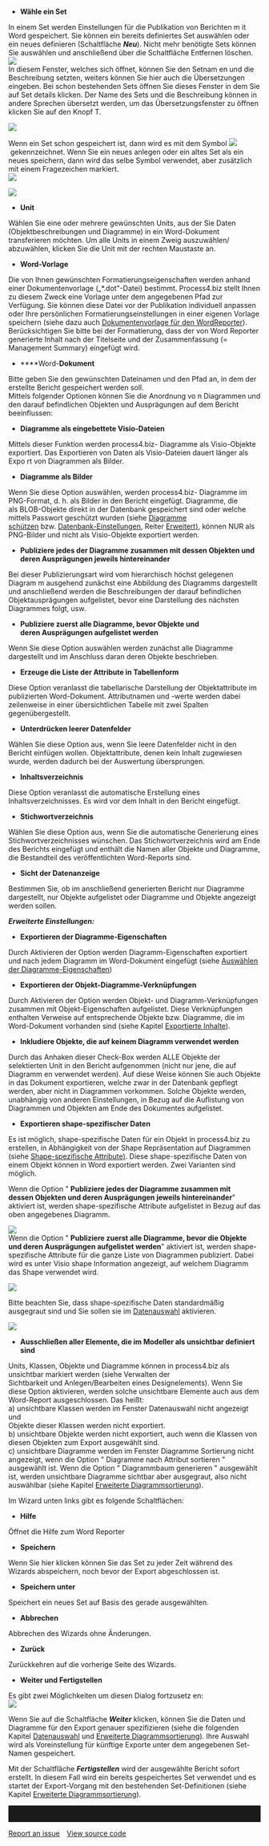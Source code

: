 -   **Wähle ein Set**

In einem Set werden Einstellungen für die Publikation von Berichten m it
Word gespeichert. Sie können ein bereits definiertes Set auswählen oder
ein neues definieren (Schaltfläche ***Neu***). Nicht mehr benötigte Sets
können Sie auswählen und anschließend über die Schaltfläche Entfernen
löschen.   
![](//images.ctfassets.net/utx1h0gfm1om/6gyJnf6VMIs4IM08s4Cskm/2036aebf587e1fe0597ccfc96a0f58ff/1018805.png)  
In diesem Fenster, welches sich öffnet, können Sie den Setnam en und die
Beschreibung setzten, weiters können Sie hier auch die Übersetzungen
eingeben. Bei schon bestehenden Sets öffnen Sie dieses Fenster in dem
Sie auf Set details klicken. Der Name des Sets und die Beschreibung
können in andere Sprechen übersetzt werden, um das Übersetzungsfenster
zu öffnen klicken Sie auf den Knopf T.   
  
![](//images.ctfassets.net/utx1h0gfm1om/38UPALtMAEeO2Su4KmeO6i/936816b5403db4aaabe2272ebaa546cc/1017959.png)  
  
Wenn ein Set schon gespeichert ist, dann wird es mit dem
Symbol ![](//images.ctfassets.net/utx1h0gfm1om/3ZEZmueKPmMg42e60oooYA/1982797e0dd69988053db0121b181c3f/1017973.png) gekennzeichnet. Wenn Sie ein
neues anlegen oder ein altes Set als ein neues speichern, dann wird das
selbe Symbol verwendet, aber zusätzlich mit einem Fragezeichen
markiert.   
![](//images.ctfassets.net/utx1h0gfm1om/7LXNoAczgAywCSAsaWyyyA/ec6b3471ad8da5d9ab0970824da9bc76/1018817.png)

![](//images.ctfassets.net/utx1h0gfm1om/5O6tJbWP0Am08emyMeuEu2/2de2131c76508577a41465dadf29f9f8/1017964.png)

-   **Unit**

Wählen Sie eine oder mehrere gewünschten Units, aus der Sie Daten
(Objektbeschreibungen und Diagramme) in ein Word-Dokument transferieren
möchten. Um alle Units in einem Zweig auszuwählen/ abzuwählen, klicken
Sie die Unit mit der rechten Maustaste an.

-   **Word-Vorlage**

Die von Ihnen gewünschten Formatierungseigenschaften werden anhand einer
Dokumentenvorlage („\*.dot"-Datei) bestimmt. Process4.biz stellt Ihnen
zu diesem Zweck eine Vorlage unter dem angegebenen Pfad zur Verfügung.
Sie können diese Datei vor der Publikation individuell anpassen oder
Ihre persönlichen Formatierungseinstellungen in einer eigenen Vorlage
speichern (siehe dazu auch [Dokumentenvorlage für den
WordReporter](Dokumentenvorlage_für_den_WordReporter)). Berücksichtigen
Sie bitte bei der Formatierung, dass der von Word Reporter generierte
Inhalt nach der Titelseite und der Zusammenfassung (= Management
Summary) eingefügt wird.

-   ****Word-**Dokument**

Bitte geben Sie den gewünschten Dateinamen und den Pfad an, in dem der
erstellte Bericht gespeichert werden soll.  
Mittels folgender Optionen können Sie die Anordnung vo n Diagrammen und
den darauf befindlichen Objekten und Ausprägungen auf dem Bericht
beeinflussen:

-   **Diagramme als eingebettete Visio-Dateien**

Mittels dieser Funktion werden process4.biz- Diagramme als Visio-Objekte
exportiert. Das Exportieren von Daten als Visio-Dateien dauert länger
als Expo rt von Diagrammen als Bilder.

-   **Diagramme als Bilder**

Wenn Sie diese Option auswählen, werden process4.biz- Diagramme im
PNG-Format, d. h. als Bilder in den Bericht eingefügt. Diagramme, die
als BLOB-Objekte direkt in der Datenbank gespeichert sind oder welche
mittels Passwort geschützt wurden (siehe [Diagramme
schützen](http://help.process4.biz/confluence/display/DOC/Diagramm#Diagramm-Diagrammeschützen) bzw. [Datenbank-Einstellungen](http://help.process4.biz/confluence/display/DOC/Datenbank-Einstellungen), Reiter [Erweitert](http://help.process4.biz/confluence/display/DOC/Datenbank-Einstellungen#Datenbank-Einstellungen-Erweitert)[)](http://www.process4.biz/HelpContent/540/mod-hand/de/index.html?1315MenuADVANCED),
können NUR als PNG-Bilder und nicht als Visio-Objekte exportiert werden.

-   **Publiziere jedes der Diagramme zusammen mit dessen Objekten und
    deren Ausprägungen jeweils hintereinander**

Bei dieser Publizierungsart wird vom hierarchisch höchst gelegenen
Diagram m ausgehend zunächst eine Abbildung des Diagramms dargestellt
und anschließend werden die Beschreibungen der darauf befindlichen
Objektausprägungen aufgelistet, bevor eine Darstellung des nächsten
Diagrammes folgt, usw.

-   **Publiziere zuerst alle Diagramme, bevor Objekte und
    deren Ausprägungen aufgelistet werden**

Wenn Sie diese Option auswählen werden zunächst alle Diagramme
dargestellt und im Anschluss daran deren Objekte beschrieben.

-   **Erzeuge die Liste der Attribute in Tabellenform**

Diese Option veranlasst die tabellarische Darstellung der
Objektattribute im publizierten Word-Dokument. Attributnamen und -werte
werden dabei zeilenweise in einer übersichtlichen Tabelle mit zwei
Spalten gegenübergestellt.

-   **Unterdrücken leerer Datenfelder**

Wählen Sie diese Option aus, wenn Sie leere Datenfelder nicht in den
Bericht einfügen wollen. Objektattribute, denen kein Inhalt zugewiesen
wurde, werden dadurch bei der Auswertung übersprungen.

-   **Inhaltsverzeichnis**

Diese Option veranlasst die automatische Erstellung eines
Inhaltsverzeichnisses. Es wird vor dem Inhalt in den Bericht eingefügt.

-   **Stichwortverzeichnis**

Wählen Sie diese Option aus, wenn Sie die automatische Generierung eines
Stichwortverzeichnisses wünschen. Das Stichwortverzeichnis wird am Ende
des Berichts eingefügt und enthält die Namen aller Objekte und
Diagramme, die Bestandteil des veröffentlichten Word-Reports sind.

-   **Sicht der Datenanzeige**

Bestimmen Sie, ob im anschließend generierten Bericht nur Diagramme
dargestellt, nur Objekte aufgelistet oder Diagramme und Objekte
angezeigt werden sollen.

***Erweiterte Einstellungen:***

-   **Exportieren der Diagramme-Eigenschaften**

Durch Aktivieren der Option werden Diagramm-Eigenschaften exportiert und
nach jedem Diagramm im Word-Dokument eingefügt (siehe [Auswählen der
Diagramme-Eigenschaften](Auswählen_der_Diagramme-Eigenschaften))

-   **Exportieren der Objekt-Diagramme-Verknüpfungen**

Durch Aktivieren der Option werden Objekt- und Diagramm-Verknüpfungen
zusammen mit Objekt-Eigenschaften aufgelistet. Diese Verknüpfungen
enthalten Verweise auf entsprechende Objekte bzw. Diagramme, die im
Word-Dokument vorhanden sind (siehe Kapitel [Exportierte
Inhalte](Exportierte_Inhalte)).

-   **Inkludiere Objekte, die auf keinem Diagramm verwendet werden**

Durch das Anhaken dieser Check-Box werden ALLE Objekte der selektierten
Unit in den Bericht aufgenommen (nicht nur jene, die auf Diagramm en
verwendet werden). Auf diese Weise können Sie auch Objekte in das
Dokument exportieren, welche zwar in der Datenbank gepflegt werden, aber
nicht in Diagrammen vorkommen. Solche Objekte werden, unabhängig von
anderen Einstellungen, in Bezug auf die Auflistung von Diagrammen und
Objekten am Ende des Dokumentes aufgelistet.

-   **Exportieren shape-spezifischer Daten**

Es ist möglich, shape-spezifische Daten für ein Objekt in process4.biz
zu erstellen, in Abhängigkeit von der Shape Repräsentation auf
Diagrammen (siehe [Shape-spezifische
Attribute](Shape-spezifische_Attribute)[)](http://www.process4.biz/HelpContent/540/mod-hand/de/).
Diese shape-spezifische Daten von einem Objekt können in Word exportiert
werden. Zwei Varianten sind möglich. 

  
Wenn die Option " **Publiziere jedes der Diagramme zusammen mit
dessen Objekten und deren Ausprägungen jeweils hintereinander**"
aktiviert ist, werden shape-spezifische Attribute aufgelistet in Bezug
auf das oben angegebenes Diagramm.  
  
![](//images.ctfassets.net/utx1h0gfm1om/710KV2o0Eg84cO8sQYWyW/55b0a1a1985c1d46cd16cf34e2992a79/1018821.png)  
Wenn die Option " **Publiziere zuerst alle Diagramme, bevor die Objekte
und deren Ausprägungen aufgelistet werden**" aktiviert ist, werden
shape-spezifische Attribute für die ganze Liste von Diagrammen
publiziert. Dabei wird es unter Visio shape Information angezeigt, auf
welchem Diagramm das Shape verwendet wird.  
  
![](//images.ctfassets.net/utx1h0gfm1om/1AfGISlhAg4uuAmY2O06s8/3a6d0f7a0c479e0329c0bfb0b8bfa2b8/1018809.png)  
  
Bitte beachten Sie, dass shape-spezifische Daten standardmäßig
ausgegraut sind und Sie sollen sie im [Datenauswahl](Datenauswahl)
aktivieren.

![](//images.ctfassets.net/utx1h0gfm1om/4iSvhCAfIAeqeuWgaei0O0/da2e51fd95a4a7b3210d56ac3a5b9e81/1017921.png)  
  

-   **Ausschließen aller Elemente, die im Modeller als unsichtbar
    definiert sind**

Units, Klassen, Objekte und Diagramme können in process4.biz als
unsichtbar markiert werden (siehe Verwalten der
Sichtbarkeit und Anlegen/Bearbeiten eines Designelements). Wenn Sie
diese Option aktivieren, werden solche unsichtbare Elemente auch aus dem
Word-Report ausgeschlossen. Das heißt:  
a) unsichtbare Klassen werden im Fenster Datenauswahl nicht angezeigt
und  
Objekte dieser Klassen werden nicht exportiert.  
b) unsichtbare Objekte werden nicht exportiert, auch wenn die Klassen
von diesen Objekten zum Export ausgewählt sind.  
c) unsichtbare Diagramme werden im Fenster Diagramme Sortierung nicht
angezeigt, wenn die Option " Diagramme nach Attribut sortieren "
ausgewählt ist. Wenn die Option " Diagrammbaum generieren " ausgewählt
ist, werden unsichtbare Diagramme sichtbar aber ausgegraut, also nicht
auswählbar (siehe Kapitel [Erweiterte
Diagrammsortierung](Erweiterte_Diagrammsortierung)).  
  
Im Wizard unten links gibt es folgende Schaltflächen:

-   **Hilfe**

Öffnet die Hilfe zum Word Reporter

-   **Speichern**

Wenn Sie hier klicken können Sie das Set zu jeder Zeit während des
Wizards abspeichern, noch bevor der Export abgeschlossen ist.

-   **Speichern unter**

Speichert ein neues Set auf Basis des gerade ausgewählten.

-   **Abbrechen**

Abbrechen des Wizards ohne Änderungen.

-   **Zurück**

Zurückkehren auf die vorherige Seite des Wizards.

-   **Weiter und Fertigstellen**

Es gibt zwei Möglichkeiten um diesen Dialog fortzusetz en:  
![](//images.ctfassets.net/utx1h0gfm1om/2x18SesJtqE48Q2ySWKOea/449c9ad48c487005d30377235e6a9074/1017916.png)

Wenn Sie auf die Schaltfläche ***Weiter*** klicken, können Sie die Daten
und Diagramme für den Export genauer spezifizieren (siehe die folgenden
Kapitel [Datenauswahl](Datenauswahl) und [Erweiterte
Diagrammsortierung](Erweiterte_Diagrammsortierung)). Ihre Auswahl wird
als Voreinstellung für künftige Exporte unter dem angegebenen Set-Namen
gespeichert.

Mit der Schaltfläche ***Fertigstellen*** wird der ausgewählte Bericht
sofort erstellt. In diesem Fall wird ein bereits gespeichertes Set
verwendet und es startet der Export-Vorgang mit den bestehenden
Set-Definitionen (siehe Kapitel [Erweiterte
Diagrammsortierung](Erweiterte_Diagrammsortierung)).


<hr style="padding-top:2rem" />
<a href="https://github.com/process4/docs/issues" target="_blank" class="bgw btn btn-primary btn-lg shadow-sm">Report an issue</a>
<a href="https://github.com/process4/docs" target="_blank" class="bgw btn btn-primary btn-lg shadow-sm" style="margin-left:10px;">View source code</a>